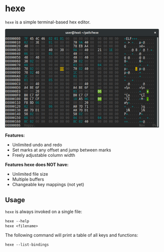 # hexe

`hexe` is a simple terminal-based hex editor.

![Screenshot](screenshot.png)

**Features:**

 * Unlimited undo and redo
 * Set marks at any offset and jump between marks
 * Freely adjustable column width

**Features hexe does NOT have:**

 * Unlimited file size
 * Multiple buffers
 * Changeable key mappings (not yet)

## Usage

`hexe` is always invoked on a single file:

    hexe --help
    hexe <filename>

The following command will print a table of all keys and functions:

    hexe --list-bindings
